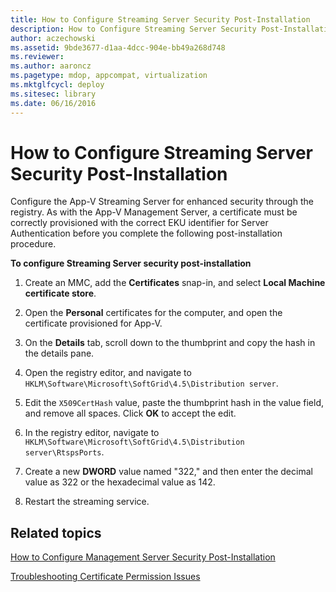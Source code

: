 ```yaml
---
title: How to Configure Streaming Server Security Post-Installation
description: How to Configure Streaming Server Security Post-Installation
author: aczechowski
ms.assetid: 9bde3677-d1aa-4dcc-904e-bb49a268d748
ms.reviewer:
ms.author: aaroncz
ms.pagetype: mdop, appcompat, virtualization
ms.mktglfcycl: deploy
ms.sitesec: library
ms.date: 06/16/2016
---
```



# How to Configure Streaming Server Security Post-Installation


Configure the App-V Streaming Server for enhanced security through the registry. As with the App-V Management Server, a certificate must be correctly provisioned with the correct EKU identifier for Server Authentication before you complete the following post-installation procedure.

**To configure Streaming Server security post-installation**

1.  Create an MMC, add the **Certificates** snap-in, and select **Local Machine certificate store**.

2.  Open the **Personal** certificates for the computer, and open the certificate provisioned for App-V.

3.  On the **Details** tab, scroll down to the thumbprint and copy the hash in the details pane.

4.  Open the registry editor, and navigate to `HKLM\Software\Microsoft\SoftGrid\4.5\Distribution server`.

5.  Edit the `X509CertHash` value, paste the thumbprint hash in the value field, and remove all spaces. Click **OK** to accept the edit.

6.  In the registry editor, navigate to `HKLM\Software\Microsoft\SoftGrid\4.5\Distribution server\RtspsPorts`.

7.  Create a new **DWORD** value named "322," and then enter the decimal value as 322 or the hexadecimal value as 142.

8.  Restart the streaming service.

## Related topics


[How to Configure Management Server Security Post-Installation](how-to-configure-management-server-security-post-installation.md)

[Troubleshooting Certificate Permission Issues](troubleshooting-certificate-permission-issues.md)

 

 





